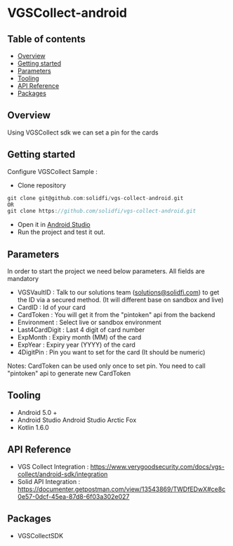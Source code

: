 # VGSCollect-android

## Table of contents
- [Overview](#overview)
- [Getting started](#getting-started)
- [Parameters](#parameters)
- [Tooling](#tooling)
- [API Reference](#api-reference)
- [Packages](#third-party-libraries)


## Overview
Using VGSCollect sdk we can set a pin for the cards

## Getting started
Configure VGSCollect Sample :
- Clone repository
```groovy
git clone git@github.com:solidfi/vgs-collect-android.git
OR
git clone https://github.com/solidfi/vgs-collect-android.git
```
- Open it in [Android Studio](https://developer.android.com/studio)
- Run the project and test it out.

## Parameters

In order to start the project we need below parameters. All fields are mandatory

- VGSVaultID : Talk to our solutions team (solutions@solidfi.com) to get the ID via a secured method. (It will different base on sandbox and live)
- CardID : Id of your card
- CardToken : You will get it from the "pintoken" api from the backend
- Environment :  Select live or sandbox environment
- Last4CardDigit : Last 4 digit of card number
- ExpMonth : Expiry month (MM) of the card
- ExpYear : Expiry year (YYYY) of the card
- 4DigitPin : Pin you want to set for the card (It should be numeric)

Notes: CardToken can be used only once to set pin. You need to call "pintoken" api to generate new CardToken

## Tooling
- Android 5.0 +
- Android Studio Android Studio Arctic Fox
- Kotlin 1.6.0

## API Reference
- VGS Collect Integration : https://www.verygoodsecurity.com/docs/vgs-collect/android-sdk/integration
- Solid API Integration : https://documenter.getpostman.com/view/13543869/TWDfEDwX#ce8c0e57-0dcf-45ea-87d8-6f03a302e027

## Packages
- VGSCollectSDK
